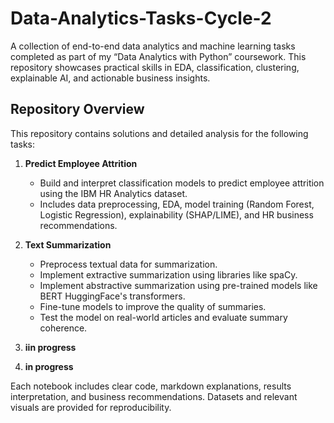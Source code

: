 # Data-Analytics-Tasks-Cycle-2

A collection of end-to-end data analytics and machine learning tasks completed as part of my “Data Analytics with Python” coursework. This repository showcases practical skills in EDA, classification, clustering, explainable AI, and actionable business insights.

## Repository Overview

This repository contains solutions and detailed analysis for the following tasks:

1. **Predict Employee Attrition**  
   - Build and interpret classification models to predict employee attrition using the IBM HR Analytics dataset.
   - Includes data preprocessing, EDA, model training (Random Forest, Logistic Regression), explainability (SHAP/LIME), and HR business recommendations.

2. **Text Summarization**  
   - Preprocess textual data for summarization.
   - Implement extractive summarization using libraries like spaCy.
   - Implement abstractive summarization using pre-trained models like BERT HuggingFace's transformers.
   - Fine-tune models to improve the quality of summaries.
   - Test the model on real-world articles and evaluate summary coherence.

3. **iin progress**  

4. **in progress**  


Each notebook includes clear code, markdown explanations, results interpretation, and business recommendations. Datasets and relevant visuals are provided for reproducibility.
